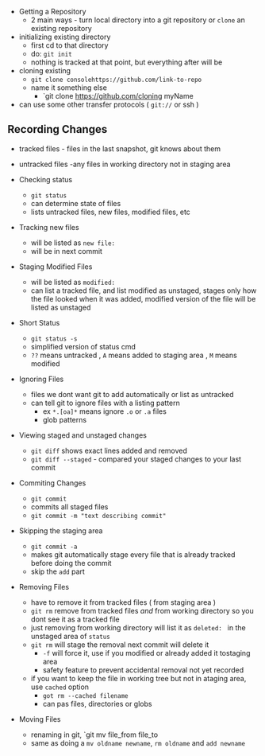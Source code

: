 - Getting a Repository
	- 2 main ways - turn local directory into a git repository or `clone` an existing repository 
- initializing existing directory
	- first cd to that directory
	- do: `git init`
	- nothing is tracked at that point, but everything after will be
- cloning existing
	- `git clone consolehttps://github.com/link-to-repo`
	- name it something else
		- `git clone https://github.com/cloning myName
- can use some other transfer protocols ( `git://` or ssh )

## Recording Changes
- tracked files - files in the last snapshot, git knows about them
- untracked files -any files in working directory not in staging area

- Checking status
	- `git status`
	- can determine state of files
	- lists untracked files, new files, modified files, etc
- Tracking new files
	- will be listed as `new file:`
	- will be in next commit
- Staging Modified Files
	- will be listed as `modified:`
	- can list a tracked file, and list modified as unstaged, stages only how the file looked when it was added, modified version of the file will be listed as unstaged
- Short Status
	- `git status -s`
	- simplified version of status cmd
	- `??` means untracked , `A` means added to staging area , `M` means modified
- Ignoring Files
	- files we dont want git to add automatically or list as untracked
	- can tell git to ignore files with a listing pattern
		- ex `*.[oa]*` means ignore `.o` or `.a` files
		- glob patterns
- Viewing staged and unstaged changes
	- `git diff` shows exact lines added and removed
	- `git diff --staged` - compared your staged changes to your last commit
- Commiting Changes
	- `git commit`
	- commits all staged files
	- `git commit -m "text describing commit"`
- Skipping the staging area
	- `git commit -a`
	- makes git automatically stage every file that is already tracked before doing the commit
	- skip the `add` part
- Removing Files
	- have to remove it from tracked files ( from staging area )
	- `git rm` remove from tracked files *and* from working directory so you dont see it as a tracked file
	- just removing from working directory will list it as `deleted: ` in the unstaged area of `status`
	- `git rm` will stage the removal next commit will delete it
		- `-f` will force it, use if you modified or already added it tostaging area
		- safety feature to prevent accidental removal not yet recorded
	- if you want to keep the file in working tree but not in ataging area, use `cached` option
		- `got rm --cached filename`
		- can pas files, directories or globs
- Moving Files
	- renaming in git, `git mv file_from file_to
	- same as doing a `mv oldname newname`, `rm oldname` and `add newname`